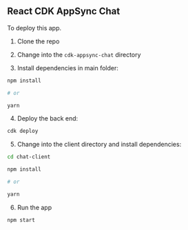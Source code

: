 ## React CDK AppSync Chat

To deploy this app.

1. Clone the repo

2. Change into the `cdk-appsync-chat` directory

3. Install dependencies in main folder:

```sh
npm install

# or

yarn
```

4. Deploy the back end:

```sh
cdk deploy
```

5. Change into the client directory and install dependencies:

```sh
cd chat-client

npm install

# or

yarn
```

6. Run the app

```sh
npm start
```
